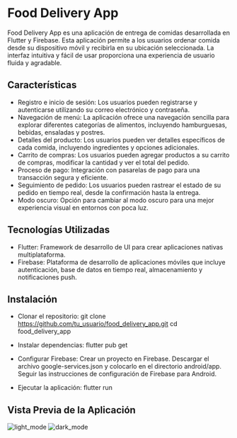# Food Delivery App
Food Delivery App es una aplicación de entrega de comidas desarrollada en Flutter y Firebase. Esta aplicación permite a los usuarios ordenar comida desde su dispositivo móvil y recibirla en su ubicación seleccionada. La interfaz intuitiva y fácil de usar proporciona una experiencia de usuario fluida y agradable.

## Características

- Registro e inicio de sesión: Los usuarios pueden registrarse y autenticarse utilizando su correo electrónico y contraseña.
- Navegación de menú: La aplicación ofrece una navegación sencilla para explorar diferentes categorías de alimentos, incluyendo hamburguesas, bebidas, ensaladas y postres.
- Detalles del producto: Los usuarios pueden ver detalles específicos de cada comida, incluyendo ingredientes y opciones adicionales.
- Carrito de compras: Los usuarios pueden agregar productos a su carrito de compras, modificar la cantidad y ver el total del pedido.
- Proceso de pago: Integración con pasarelas de pago para una transacción segura y eficiente.
- Seguimiento de pedido: Los usuarios pueden rastrear el estado de su pedido en tiempo real, desde la confirmación hasta la entrega.
- Modo oscuro: Opción para cambiar al modo oscuro para una mejor experiencia visual en entornos con poca luz.
  
## Tecnologías Utilizadas

- Flutter: Framework de desarrollo de UI para crear aplicaciones nativas multiplataforma.
- Firebase: Plataforma de desarrollo de aplicaciones móviles que incluye autenticación, base de datos en tiempo real, almacenamiento y notificaciones push.

## Instalación

- Clonar el repositorio:
  git clone https://github.com/tu_usuario/food_delivery_app.git
  cd food_delivery_app
  
- Instalar dependencias:
  flutter pub get
- Configurar Firebase:
  Crear un proyecto en Firebase.
  Descargar el archivo google-services.json y colocarlo en el directorio android/app.
  Seguir las instrucciones de configuración de Firebase para Android.
- Ejecutar la aplicación:
  flutter run

## Vista Previa de la Aplicación
![light_mode](https://github.com/nazarethcr11/Delivery_Mobile_App/assets/85361356/dd01c293-96c8-42ff-a7ea-eddc7b8453e2)
![dark_mode](https://github.com/nazarethcr11/Delivery_Mobile_App/assets/85361356/a83463a2-605a-48c1-a5e1-91322556f247)
